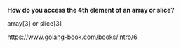 **How do you access the 4th element of an array or slice?**

array[3] or slice[3]

https://www.golang-book.com/books/intro/6
